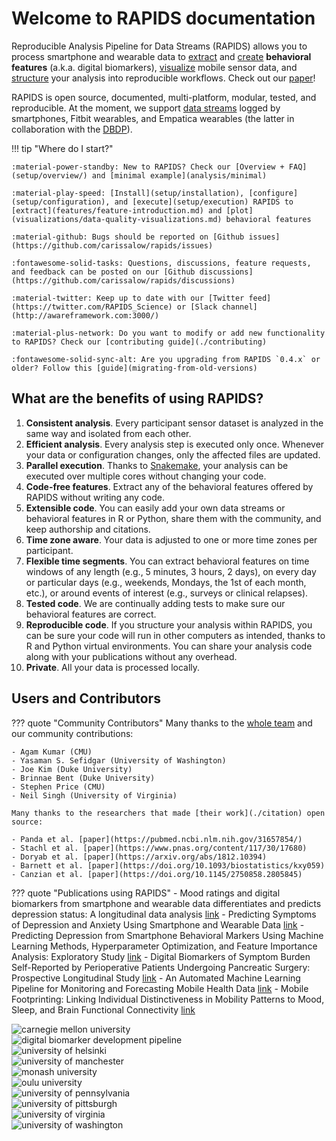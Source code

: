 # Welcome to RAPIDS documentation

Reproducible Analysis Pipeline for Data Streams (RAPIDS) allows you to process smartphone and wearable data to [extract](features/feature-introduction.md) and [create](features/add-new-features.md) **behavioral features** (a.k.a. digital biomarkers), [visualize](visualizations/data-quality-visualizations.md) mobile sensor data, and [structure](analysis/complete-workflow-example.md) your analysis into reproducible workflows. Check out our [paper](https://www.frontiersin.org/article/10.3389/fdgth.2021.769823)!

RAPIDS is open source, documented, multi-platform, modular, tested, and reproducible. At the moment, we support [data streams](datastreams/data-streams-introduction) logged by smartphones, Fitbit wearables, and Empatica wearables (the latter in collaboration with the [DBDP](https://dbdp.org/)). 

!!! tip "Where do I start?"

    :material-power-standby: New to RAPIDS? Check our [Overview + FAQ](setup/overview/) and [minimal example](analysis/minimal)

    :material-play-speed: [Install](setup/installation), [configure](setup/configuration), and [execute](setup/execution) RAPIDS to [extract](features/feature-introduction.md) and [plot](visualizations/data-quality-visualizations.md) behavioral features

    :material-github: Bugs should be reported on [Github issues](https://github.com/carissalow/rapids/issues)

    :fontawesome-solid-tasks: Questions, discussions, feature requests, and feedback can be posted on our [Github discussions](https://github.com/carissalow/rapids/discussions)

    :material-twitter: Keep up to date with our [Twitter feed](https://twitter.com/RAPIDS_Science) or [Slack channel](http://awareframework.com:3000/)

    :material-plus-network: Do you want to modify or add new functionality to RAPIDS? Check our [contributing guide](./contributing)

    :fontawesome-solid-sync-alt: Are you upgrading from RAPIDS `0.4.x` or older? Follow this [guide](migrating-from-old-versions)


## What are the benefits of using RAPIDS?

1. **Consistent analysis**. Every participant sensor dataset is analyzed in the same way and isolated from each other.
2. **Efficient analysis**. Every analysis step is executed only once. Whenever your data or configuration changes, only the affected files are updated.
5. **Parallel execution**. Thanks to [Snakemake](https://snakemake.github.io/), your analysis can be executed over multiple cores without changing your code.
6. **Code-free features**. Extract any of the behavioral features offered by RAPIDS without writing any code.
7. **Extensible code**. You can easily add your own data streams or behavioral features in R or Python, share them with the community, and keep authorship and citations.
8. **Time zone aware**. Your data is adjusted to one or more time zones per participant.
9. **Flexible time segments**. You can extract behavioral features on time windows of any length (e.g., 5 minutes, 3 hours, 2 days), on every day or particular days (e.g., weekends, Mondays, the 1st of each month, etc.), or around events of interest (e.g., surveys or clinical relapses).
10. **Tested code**. We are continually adding tests to make sure our behavioral features are correct.
11. **Reproducible code**. If you structure your analysis within RAPIDS, you can be sure your code will run in other computers as intended, thanks to R and Python virtual environments. You can share your analysis code along with your publications without any overhead.
12. **Private**. All your data is processed locally.

## Users and Contributors

??? quote "Community Contributors"
    Many thanks to the [whole team](./team) and our community contributions:

    - Agam Kumar (CMU)
    - Yasaman S. Sefidgar (University of Washington)
    - Joe Kim (Duke University)
    - Brinnae Bent (Duke University)
    - Stephen Price (CMU)
    - Neil Singh (University of Virginia)

    Many thanks to the researchers that made [their work](./citation) open source:

    - Panda et al. [paper](https://pubmed.ncbi.nlm.nih.gov/31657854/)
    - Stachl et al. [paper](https://www.pnas.org/content/117/30/17680)
    - Doryab et al. [paper](https://arxiv.org/abs/1812.10394)
    - Barnett et al. [paper](https://doi.org/10.1093/biostatistics/kxy059)
    - Canzian et al. [paper](https://doi.org/10.1145/2750858.2805845)


??? quote "Publications using RAPIDS"
    - Mood ratings and digital biomarkers from smartphone and wearable data differentiates and predicts depression status: A longitudinal data analysis [link](https://doi.org/10.1016/j.pmcj.2022.101621)
    - Predicting Symptoms of Depression and Anxiety Using Smartphone and Wearable Data [link](https://www.frontiersin.org/articles/10.3389/fpsyt.2021.625247/full)
    - Predicting Depression from Smartphone Behavioral Markers Using Machine Learning Methods, Hyperparameter Optimization, and Feature Importance Analysis: Exploratory Study [link](https://mhealth.jmir.org/2021/7/e26540)
    -  Digital Biomarkers of Symptom Burden Self-Reported by Perioperative Patients Undergoing Pancreatic Surgery: Prospective Longitudinal Study [link](https://cancer.jmir.org/2021/2/e27975/)
    - An Automated Machine Learning Pipeline for Monitoring and Forecasting Mobile Health Data [link](https://ieeexplore.ieee.org/abstract/document/9483755/)
    - Mobile Footprinting: Linking Individual Distinctiveness in Mobility Patterns to Mood, Sleep, and Brain Functional Connectivity [link](https://www.biorxiv.org/content/10.1101/2021.05.17.444568v1.abstract)

<div class="users">
<div><img alt="carnegie mellon university" loading="lazy" src="./img/logos/cmu.png" /></div>
<div><img alt="digital biomarker development pipeline" loading="lazy" src="./img/logos/dbdp.png" /></div>
<div><img alt="university of helsinki" loading="lazy" src="./img/logos/helsinki.jpg" /></div>
<div><img alt="university of manchester" loading="lazy" src="./img/logos/manchester.png" /></div>
<div><img alt="monash university" loading="lazy" src="./img/logos/monash.jpg" /></div>
<div><img alt="oulu university" loading="lazy" src="./img/logos/oulu.png" /></div>
<div><img alt="university of pennsylvania" loading="lazy" src="./img/logos/penn.png" /></div>
<div><img alt="university of pittsburgh" loading="lazy" src="./img/logos/pitt.png" /></div>
<div><img alt="university of virginia" loading="lazy" src="./img/logos/virginia.jpg" /></div>
<div><img alt="university of washington" loading="lazy" src="./img/logos/uw.jpg" /></div>
</div>

